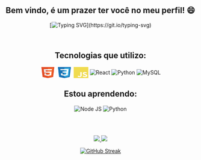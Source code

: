 ## Bem vindo, é um prazer ter você no meu perfil! 😄

<div align="center">
 
 [![Typing SVG](https://readme-typing-svg.demolab.com?font=Fira+Code&duration=3000&pause=2000&color=4B70F5&&center=true&Center=truewidth=100%&lines=Me+chamo+Lucas+Cavalcante;Tenho+21+anos.;Sou+desenvolvedor+Front-End+!;)](https://git.io/typing-svg)
 
</div>


<div align="center">
  <br>
  <div style="display: inline_block">
   <h2>Tecnologias que utilizo:</h2>
   <img align="center" alt="HTML" height="30" width="40" src="https://raw.githubusercontent.com/devicons/devicon/master/icons/html5/html5-original.svg">
   <img align="center" alt="CSS" height="30" width="40" src="https://raw.githubusercontent.com/devicons/devicon/master/icons/css3/css3-original.svg">
   <img align="center" alt="JavaScript" height="30" width="40" src="https://raw.githubusercontent.com/devicons/devicon/master/icons/javascript/javascript-plain.svg">
     <img align="center" alt="React" height="30" width="40" src="https://cdn.jsdelivr.net/gh/devicons/devicon/icons/react/react-original.svg">
       <img align="center" alt="Python" height="40" width="50" src="https://cdn.jsdelivr.net/gh/devicons/devicon/icons/c/c-original.svg" />
      <img align="center" alt="MySQL" height="40" width="50" src="https://cdn.jsdelivr.net/gh/devicons/devicon/icons/mysql/mysql-original-wordmark.svg">
   </div>

      
   <h2>Estou aprendendo:</h2>
      <img align="center" alt="Node JS" height="30" width="30" src="https://cdn.jsdelivr.net/gh/devicons/devicon/icons/nodejs/nodejs-original.svg" />
      <img align="center" alt="Python" height="40" width="50" src="https://cdn.jsdelivr.net/gh/devicons/devicon/icons/python/python-original.svg">
      </div>
 </div>

</div>

<br><br>

<div align="center">
 
 <a href="https://github.com/lucas07p7">
 <img height="180em" src="https://github-readme-stats.vercel.app/api?username=lucas07p7&show_icons=true&theme=dracula&include_all_commits=true&count_private=true">
 <img height="180em" src="https://github-readme-stats.vercel.app/api/top-langs/?username=lucas07p7&layout=compact&langs_count=6&theme=dracula">
  
  [![GitHub Streak](https://github-readme-streak-stats.herokuapp.com?user=lucas07p7&theme=dracula)](https://git.io/streak-stats)
 </a>
</div>

